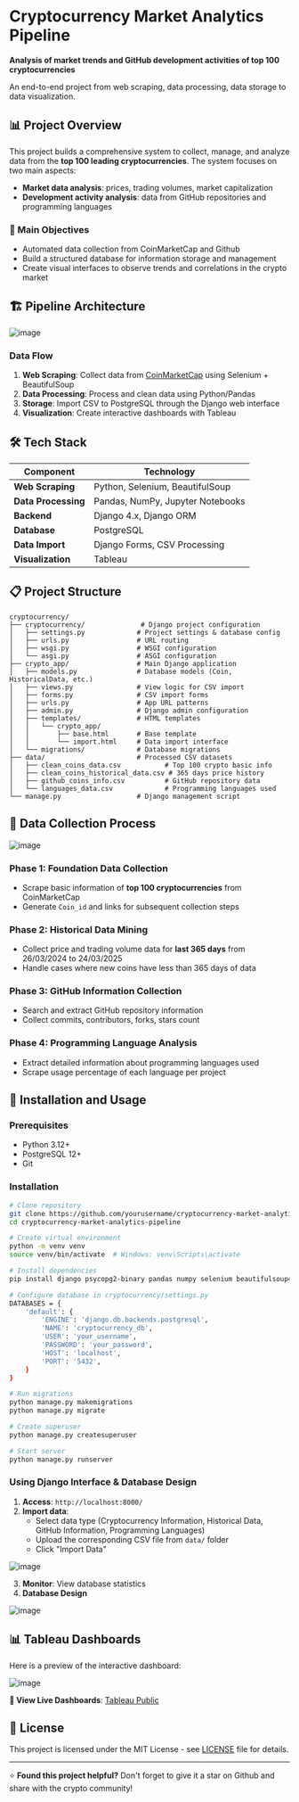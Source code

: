 # Cryptocurrency Market Analytics Pipeline

**Analysis of market trends and GitHub development activities of top 100 cryptocurrencies**

An end-to-end project from web scraping, data processing, data storage to data visualization.

## 📊 Project Overview

This project builds a comprehensive system to collect, manage, and analyze data from the **top 100 leading cryptocurrencies**. The system focuses on two main aspects:

- **Market data analysis**: prices, trading volumes, market capitalization
- **Development activity analysis**: data from GitHub repositories and programming languages

### 🎯 Main Objectives

- Automated data collection from CoinMarketCap and Github
- Build a structured database for information storage and management
- Create visual interfaces to observe trends and correlations in the crypto market

## 🏗️ Pipeline Architecture

![image](https://github.com/user-attachments/assets/8cc5640e-4e12-4853-8821-2c7e6af05637)

### Data Flow
1. **Web Scraping**: Collect data from [CoinMarketCap](https://coinmarketcap.com/) using Selenium + BeautifulSoup
2. **Data Processing**: Process and clean data using Python/Pandas
3. **Storage**: Import CSV to PostgreSQL through the Django web interface
4. **Visualization**: Create interactive dashboards with Tableau

## 🛠️ Tech Stack

| Component | Technology |
|-----------|------------|
| **Web Scraping** | Python, Selenium, BeautifulSoup |
| **Data Processing** | Pandas, NumPy, Jupyter Notebooks |
| **Backend** | Django 4.x, Django ORM |
| **Database** | PostgreSQL |
| **Data Import** | Django Forms, CSV Processing |
| **Visualization** | Tableau |

## 📋 Project Structure

```
cryptocurrency/
├── cryptocurrency/              # Django project configuration
│   ├── settings.py             # Project settings & database config
│   ├── urls.py                 # URL routing
│   ├── wsgi.py                 # WSGI configuration
│   └── asgi.py                 # ASGI configuration
├── crypto_app/                 # Main Django application
│   ├── models.py               # Database models (Coin, HistoricalData, etc.)
│   ├── views.py                # View logic for CSV import
│   ├── forms.py                # CSV import forms
│   ├── urls.py                 # App URL patterns
│   ├── admin.py                # Django admin configuration
│   ├── templates/              # HTML templates
│   │   └── crypto_app/
│   │       ├── base.html       # Base template
│   │       └── import.html     # Data import interface
│   └── migrations/             # Database migrations
├── data/                       # Processed CSV datasets
│   ├── clean_coins_data.csv           # Top 100 crypto basic info
│   ├── clean_coins_historical_data.csv # 365 days price history
│   ├── github_coins_info.csv          # GitHub repository data
│   └── languages_data.csv             # Programming languages used
└── manage.py                   # Django management script
```

## 🔄 Data Collection Process
![image](https://github.com/user-attachments/assets/1d22db95-2a4f-45fc-ae35-ae7837f5afa0)

### Phase 1: Foundation Data Collection
- Scrape basic information of **top 100 cryptocurrencies** from CoinMarketCap
- Generate `Coin_id` and links for subsequent collection steps

### Phase 2: Historical Data Mining
- Collect price and trading volume data for **last 365 days** from 26/03/2024 to 24/03/2025
- Handle cases where new coins have less than 365 days of data

### Phase 3: GitHub Information Collection
- Search and extract GitHub repository information
- Collect commits, contributors, forks, stars count

### Phase 4: Programming Language Analysis
- Extract detailed information about programming languages used
- Scrape usage percentage of each language per project

## 🚀 Installation and Usage

### Prerequisites
- Python 3.12+
- PostgreSQL 12+
- Git

### Installation
```bash
# Clone repository
git clone https://github.com/yourusername/cryptocurrency-market-analytics-pipeline.git
cd cryptocurrency-market-analytics-pipeline

# Create virtual environment
python -m venv venv
source venv/bin/activate  # Windows: venv\Scripts\activate

# Install dependencies
pip install django psycopg2-binary pandas numpy selenium beautifulsoup4

# Configure database in cryptocurrency/settings.py
DATABASES = {
    'default': {
        'ENGINE': 'django.db.backends.postgresql',
        'NAME': 'cryptocurrency_db',
        'USER': 'your_username',
        'PASSWORD': 'your_password',
        'HOST': 'localhost',
        'PORT': '5432',
    }
}

# Run migrations
python manage.py makemigrations
python manage.py migrate

# Create superuser
python manage.py createsuperuser

# Start server
python manage.py runserver
```

### Using Django Interface & Database Design

1. **Access**: `http://localhost:8000/`
2. **Import data**:
   - Select data type (Cryptocurrency Information, Historical Data, GitHub Information, Programming Languages)
   - Upload the corresponding CSV file from `data/` folder
   - Click "Import Data"

  ![image](https://github.com/user-attachments/assets/7c35a11b-353b-44d5-9849-b71ea17cbb35)

3. **Monitor**: View database statistics
4. **Database Design**
   
![image](https://github.com/user-attachments/assets/c2f10132-3e9e-41db-a729-6c1281be8322)

## 📊 Tableau Dashboards
Here is a preview of the interactive dashboard:

![image](https://github.com/user-attachments/assets/df700348-943b-4f0f-a3da-723013e397d1)


**🔗 View Live Dashboards**: [Tableau Public](https://public.tableau.com/app/profile/hang.nguyen6427/viz/CryptocurrencyAnalytics)


## 📄 License

This project is licensed under the MIT License - see [LICENSE](LICENSE) file for details.

---

⭐ **Found this project helpful?** Don't forget to give it a star on Github and share with the crypto community!
